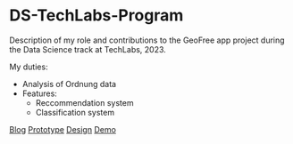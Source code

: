 # DS-TechLabs-Program
Description of my role and contributions to the GeoFree app project during the Data Science track at TechLabs, 2023.

My duties:
- Analysis of Ordnung data
- Features:
  - Reccommendation system
  - Classification system

[Blog](https://github.com/KC2016/wt23-geofree/blob/main/BLOG.md#data-science)
[Prototype](https://superlative-blancmange-aaefdc.netlify.app/)
[Design](https://www.figma.com/design/15g4U2HhBDixWFGIPixypH/FINAL?node-id=606-14366)
[Demo](https://www.youtube.com/embed/R4wCXSiiUEk)
